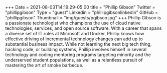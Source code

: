 +++
Date = 2021-08-03T14:19:29-05:00
title = "Phillip Gibson"
Twitter = "phillipgibson"
Type = "guest"
Linkedin = "phillipgibsonlinkedin"
GitHub = "phillipgibson"
Thumbnail = "img/guests/pgibson.jpg"
+++
Phillip Gibson is a passionate technologist who champions the use of cloud native technologies, services, and open source software. With a career that spans a diverse set of IT roles at Microsoft and Docker, Phillip knows how effective driving of incremental technology changes can add up to substantial business impact. While not learning the next big tech thing, hacking code, or building systems, Phillip involves himself in several technology and coding mentoring programs targeting minority and the underserved student populations, as well as a relentless pursuit of mastering the art of smoke barbecue.
